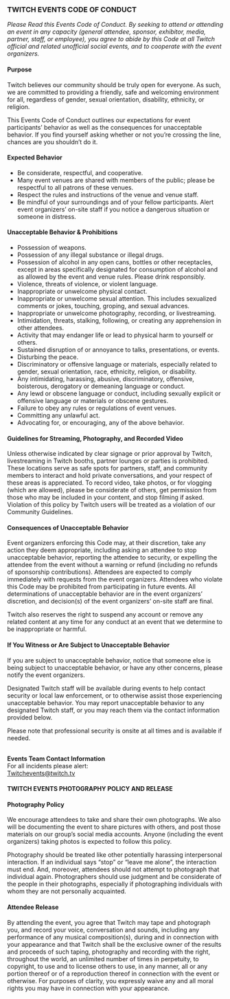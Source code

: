 ### **TWITCH EVENTS CODE OF CONDUCT**

_Please Read this Events Code of Conduct. By seeking to attend or attending an event in any capacity (general attendee, sponsor, exhibitor, media, partner, staff, or employee), you agree to abide by this Code at all Twitch official and related unofficial social events, and to cooperate with the event organizers._

#### **Purpose**

Twitch believes our community should be truly open for everyone. As such, we are committed to providing a friendly, safe and welcoming environment for all, regardless of gender, sexual orientation, disability, ethnicity, or religion.

This Events Code of Conduct outlines our expectations for event participants’ behavior as well as the consequences for unacceptable behavior. If you find yourself asking whether or not you’re crossing the line, chances are you shouldn’t do it.

#### **Expected Behavior**

*   Be considerate, respectful, and cooperative.
*   Many event venues are shared with members of the public; please be respectful to all patrons of these venues.
*   Respect the rules and instructions of the venue and venue staff.
*   Be mindful of your surroundings and of your fellow participants. Alert event organizers’ on-site staff if you notice a dangerous situation or someone in distress.

#### **Unacceptable Behavior & Prohibitions**

*   Possession of weapons.
*   Possession of any illegal substance or illegal drugs.
*   Possession of alcohol in any open cans, bottles or other receptacles, except in areas specifically designated for consumption of alcohol and as allowed by the event and venue rules. Please drink responsibly.
*   Violence, threats of violence, or violent language.
*   Inappropriate or unwelcome physical contact.
*   Inappropriate or unwelcome sexual attention. This includes sexualized comments or jokes, touching, groping, and sexual advances.
*   Inappropriate or unwelcome photography, recording, or livestreaming.
*   Intimidation, threats, stalking, following, or creating any apprehension in other attendees.
*   Activity that may endanger life or lead to physical harm to yourself or others.
*   Sustained disruption of or annoyance to talks, presentations, or events.
*   Disturbing the peace.
*   Discriminatory or offensive language or materials, especially related to gender, sexual orientation, race, ethnicity, religion, or disability.
*   Any intimidating, harassing, abusive, discriminatory, offensive, boisterous, derogatory or demeaning language or conduct.
*   Any lewd or obscene language or conduct, including sexually explicit or offensive language or materials or obscene gestures.
*   Failure to obey any rules or regulations of event venues.
*   Committing any unlawful act.
*   Advocating for, or encouraging, any of the above behavior.

#### **Guidelines for Streaming, Photography, and Recorded Video**

Unless otherwise indicated by clear signage or prior approval by Twitch, livestreaming in Twitch booths, partner lounges or parties is prohibited. These locations serve as safe spots for partners, staff, and community members to interact and hold private conversations, and your respect of these areas is appreciated. To record video, take photos, or for vlogging (which are allowed), please be considerate of others, get permission from those who may be included in your content, and stop filming if asked. Violation of this policy by Twitch users will be treated as a violation of our Community Guidelines.

#### **Consequences of Unacceptable Behavior**

Event organizers enforcing this Code may, at their discretion, take any action they deem appropriate, including asking an attendee to stop unacceptable behavior, reporting the attendee to security, or expelling the attendee from the event without a warning or refund (including no refunds of sponsorship contributions). Attendees are expected to comply immediately with requests from the event organizers. Attendees who violate this Code may be prohibited from participating in future events. All determinations of unacceptable behavior are in the event organizers’ discretion, and decision(s) of the event organizers’ on-site staff are final.

Twitch also reserves the right to suspend any account or remove any related content at any time for any conduct at an event that we determine to be inappropriate or harmful.

#### **If You Witness or Are Subject to Unacceptable Behavior**

If you are subject to unacceptable behavior, notice that someone else is being subject to unacceptable behavior, or have any other concerns, please notify the event organizers.

Designated Twitch staff will be available during events to help contact security or local law enforcement, or to otherwise assist those experiencing unacceptable behavior. You may report unacceptable behavior to any designated Twitch staff, or you may reach them via the contact information provided below.

Please note that professional security is onsite at all times and is available if needed.  
 

**Events Team Contact Information**  
For all incidents please alert:  
Twitchevents@twitch.tv

#### **TWITCH EVENTS PHOTOGRAPHY POLICY AND RELEASE**

#### **Photography Policy**

We encourage attendees to take and share their own photographs. We also will be documenting the event to share pictures with others, and post those materials on our group’s social media accounts. Anyone (including the event organizers) taking photos is expected to follow this policy.

Photography should be treated like other potentially harassing interpersonal interaction. If an individual says “stop” or “leave me alone”, the interaction must end. And, moreover, attendees should not attempt to photograph that individual again. Photographers should use judgment and be considerate of the people in their photographs, especially if photographing individuals with whom they are not personally acquainted.

#### **Attendee Release**

By attending the event, you agree that Twitch may tape and photograph you, and record your voice, conversation and sounds, including any performance of any musical composition(s), during and in connection with your appearance and that Twitch shall be the exclusive owner of the results and proceeds of such taping, photography and recording with the right, throughout the world, an unlimited number of times in perpetuity, to copyright, to use and to license others to use, in any manner, all or any portion thereof or of a reproduction thereof in connection with the event or otherwise. For purposes of clarity, you expressly waive any and all moral rights you may have in connection with your appearance.